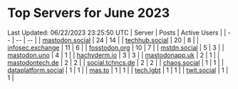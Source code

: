 # Top Servers for June 2023
Last Updated: 06/22/2023 23:25:50 UTC
| Server | Posts | Active Users |
| -- | -- | -- |
| [mastodon.social](https://mastodon.social/tags/PowerShell) | 24 | 14 |
| [techhub.social](https://techhub.social/tags/PowerShell) | 20 | 8 |
| [infosec.exchange](https://infosec.exchange/tags/PowerShell) | 11 | 6 |
| [fosstodon.org](https://fosstodon.org/tags/PowerShell) | 10 | 7 |
| [mstdn.social](https://mstdn.social/tags/PowerShell) | 5 | 3 |
| [mastodon.uno](https://mastodon.uno/tags/PowerShell) | 4 | 1 |
| [hachyderm.io](https://hachyderm.io/tags/PowerShell) | 3 | 3 |
| [mastodonapp.uk](https://mastodonapp.uk/tags/PowerShell) | 2 | 1 |
| [mastodontech.de](https://mastodontech.de/tags/PowerShell) | 2 | 2 |
| [social.tchncs.de](https://social.tchncs.de/tags/PowerShell) | 2 | 2 |
| [chaos.social](https://chaos.social/tags/PowerShell) | 1 | 1 |
| [dataplatform.social](https://dataplatform.social/tags/PowerShell) | 1 | 1 |
| [mas.to](https://mas.to/tags/PowerShell) | 1 | 1 |
| [tech.lgbt](https://tech.lgbt/tags/PowerShell) | 1 | 1 |
| [twit.social](https://twit.social/tags/PowerShell) | 1 | 1 |
